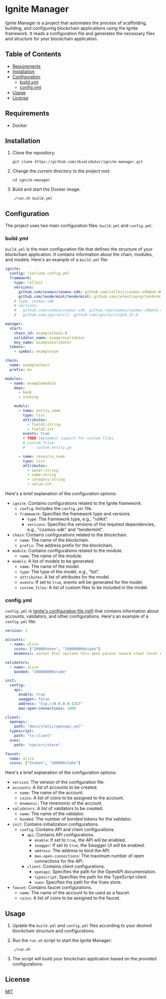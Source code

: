 # Ignite Manager

Ignite Manager is a project that automates the process of scaffolding, building, and configuring blockchain applications using the Ignite framework. It reads a configuration file and generates the necessary files and structure for your blockchain application.

## Table of Contents

- [Requirements](#requirements)
- [Installation](#installation)
- [Configuration](#configuration)
  - [build.yml](#buildyml)
  - [config.yml](#configyml)
- [Usage](#usage)
- [License](#license)

## Requirements

- Docker

## Installation

1. Clone the repository:

   ```
   git clone https://github.com/zkvalidator/ignite-manager.git
   ```

2. Change the current directory to the project root:

   ```
   cd ignite-manager
   ```

3. Build and start the Docker image:

   ```
   ./run.sh build.yml
   ```

## Configuration

The project uses two main configuration files: `build.yml` and `config.yml`.

### build.yml

`build.yml` is the main configuration file that defines the structure of your blockchain application. It contains information about the chain, modules, and models. Here's an example of a `build.yml` file:

```yaml
ignite:
  config: !include config.yml
  framework:
    type: rollkit
    versions:
      github.com/cosmos/cosmos-sdk: github.com/rollkit/cosmos-sdk@v0.46.7-rollkit-v0.7.2-no-fraud-proofs
      github.com/tendermint/tendermint: github.com/celestiaorg/tendermint@v0.34.22-0.20221202214355-3605c597500d
    # type: cosmos-sdk
    # versions:
    #   github.com/cosmos/cosmos-sdk: github.com/cosmos/cosmos-sdk@v0.46.2
    #   github.com/ignite/cli: github.com/ignite/cli@v0.25.0

manager:
  start:
    chain_id: examplechain-0
    validator_name: examplevalidator
    key_name: examplevalidator
  tokens:
    - symbol: examplesym

chain:
  name: examplechain
  prefix: ex

modules:
  - name: examplemodule
    deps:
      - bank
      - staking

    models:
      - name: entity_name
        type: list
        attributes:
          - field1:string
          - field2:int
        events: true
        # TODO implement support for custom files
        # custom_files:
        #   - custom_entity.go

      - name: resource_name
        type: list
        attributes:
          - owner:string
          - name:string
          - category:string
          - value:int
```

Here's a brief explanation of the configuration options:

- `ignite`: Contains configurations related to the Ignite framework.
  - `config`: Includes the `config.yml` file.
  - `framework`: Specifies the framework type and versions.
    - `type`: The framework type, e.g., "rollkit".
    - `versions`: Specifies the versions of the required dependencies, e.g., "cosmos-sdk" and "tendermint".
- `chain`: Contains configurations related to the blockchain.
  - `name`: The name of the blockchain.
  - `prefix`: The address prefix for the blockchain.
- `module`: Contains configurations related to the module.
  - `name`: The name of the module.
- `models`: A list of models to be generated.
  - `name`: The name of the model.
  - `type`: The type of the model, e.g., "list".
  - `attributes`: A list of attributes for the model.
  - `events`: If set to `true`, events will be generated for the model.
  - `custom_files`: A list of custom files to be included in the model.

### config.yml

`config.yml` is [Ignite's configuration file (ref)](https://docs.ignite.com/references/config) that contains information about accounts, validators, and other configurations. Here's an example of a `config.yml` file:

```yaml
version: 1

accounts:
  - name: alice
    coins: ["20000token", "200000000stake"]
    mnemonic: winter blur imitate this open palace reward steel local noodle believe into evil other rebuild ready fuel someone body capital review mixture absurd seminar

validators:
  - name: alice
    bonded: "100000000stake"

init:
  config:
    api:
      enable: true
      swagger: false
      address: "tcp://0.0.0.0:1317"
      max-open-connections: 1000

client:
  openapi:
    path: "docs/static/openapi.yml"
  typescript:
    path: "ts-client"
  vuex:
    path: "vue/src/store"

faucet:
  name: alice
  coins: ["5token", "100000stake"]
```

Here's a brief explanation of the configuration options:

- `version`: The version of the configuration file.
- `accounts`: A list of accounts to be created.
  - `name`: The name of the account.
  - `coins`: A list of coins to be assigned to the account.
  - `mnemonic`: The mnemonic of the account.
- `validators`: A list of validators to be created.
  - `name`: The name of the validator.
  - `bonded`: The number of bonded tokens for the validator.
- `init`: Contains initialization configurations.
  - `config`: Contains API and client configurations.
    - `api`: Contains API configurations.
      - `enable`: If set to `true`, the API will be enabled.
      - `swagger`: If set to `true`, the Swagger UI will be enabled.
      - `address`: The address to bind the API.
      - `max-open-connections`: The maximum number of open connections for the API.
    - `client`: Contains client configurations.
      - `openapi`: Specifies the path for the OpenAPI documentation.
      - `typescript`: Specifies the path for the TypeScript client.
      - `vuex`: Specifies the path for the Vuex store.
- `faucet`: Contains faucet configurations.
  - `name`: The name of the account to be used as a faucet.
  - `coins`: A list of coins to be assigned to the faucet.

## Usage

1. Update the `build.yml` and `config.yml` files according to your desired blockchain structure and configurations.

2. Run the `run.sh` script to start the Ignite Manager:

   ```
   ./run.sh
   ```

3. The script will build your blockchain application based on the provided configurations.

## License

[MIT](LICENSE)